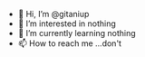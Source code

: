 - 👋 Hi, I’m @gitaniup
- 👀 I’m interested in nothing
- 🌱 I’m currently learning nothing
- 📫 How to reach me ...don't

<!---
gitaniup/gitaniup is a ✨ special ✨ repository because its `README.md` (this file) appears on your GitHub profile.
You can click the Preview link to take a look at your changes.
--->
